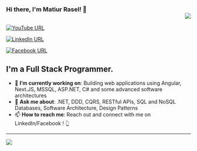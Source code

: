 ### Hi there, I'm Matiur Rasel! 👋 <div align = 'right'>![](https://komarev.com/ghpvc/?username=matiurrasel&color=blue)</div>

[![YouTube URL](https://img.shields.io/badge/YouTube-Subscribe-red?logo=youtube&style=for-the-badge)](http://www.youtube.com/@matiurrasel7756)

[![LinkedIn URL](https://img.shields.io/badge/LinkedIn-Connect-blue?logo=linkedin&style=for-the-badge)](https://www.linkedin.com/in/matiurrasel1002/)

[![Facebook URL](https://img.shields.io/badge/Facebook-Follow-blue?logo=facebook&style=for-the-badge)](https://www.facebook.com/matiurrasel/)

## **I'm a Full Stack Programmer.**

- 🎯 **I’m currently working on**: Building web applications using Angular, Next.JS, MSSQL, ASP.NET, C# and some advanced software architectures
- 💬 **Ask me about**: .NET, DDD, CQRS, RESTful APIs, SQL and NoSQL Databases, Software Architecture, Design Patterns
- 📫 **How to reach me**: Reach out and connect with me on LinkedIn/Facebook ! 👆

<hr/>

<a href="https://github.com/matiurrasel">
  <img src="https://github-readme-stats.vercel.app/api?username=matiurrasel&count_private=true&show_icons=true&hide=stars" />
</a>

